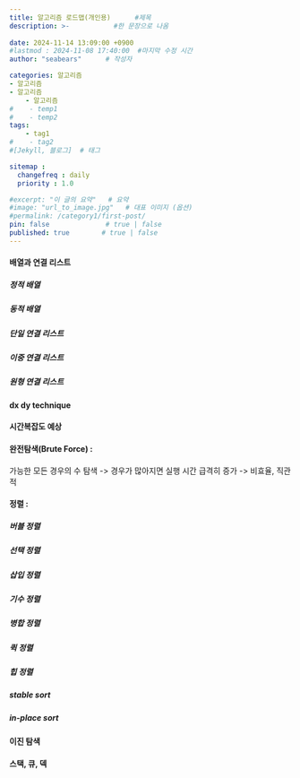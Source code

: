 ```yaml
---
title: 알고리즘 로드맵(개인용)      #제목
description: >-           #한 문장으로 나옴
  
date: 2024-11-14 13:09:00 +0900
#lastmod : 2024-11-08 17:40:00  #마지막 수정 시간
author: "seabears"      # 작성자

categories: 알고리즘
- 알고리즘
- 알고리즘
    - 알고리즘  
#    - temp1
#    - temp2
tags: 
    - tag1
#    - tag2
#[Jekyll, 블로그]  # 태그

sitemap :
  changefreq : daily
  priority : 1.0

#excerpt: "이 글의 요약"   # 요약
#image: "url_to_image.jpg"   # 대표 이미지 (옵션)
#permalink: /category1/first-post/
pin: false              # true | false
published: true        # true | false
---
```


#### 배열과 연결 리스트  
##### 정적 배열  
##### 동적 배열  
##### 단일 연결 리스트  
##### 이중 연결 리스트  
##### 원형 연결 리스트  
#### dx dy technique  

#### 시간복잡도 예상  
#### 완전탐색(Brute Force) :   
  가능한 모든 경우의 수 탐색 -> 경우가 많아지면 실행 시간 급격히 증가 -> 비효율, 직관적
#### 정렬 :  
##### 버블 정렬  
##### 선택 정렬  
##### 삽입 정렬  
##### 기수 정렬  
##### 병합 정렬  
##### 퀵 정렬  
##### 힙 정렬  
##### stable sort  
##### in-place sort  
#### 이진 탐색  
#### 스택, 큐, 덱  


<!--
This is post_template
# 큰 제목
## 중간 제목
### 작은 제목
#### 더 작은 제목
##### 더더 작은 제목
-->